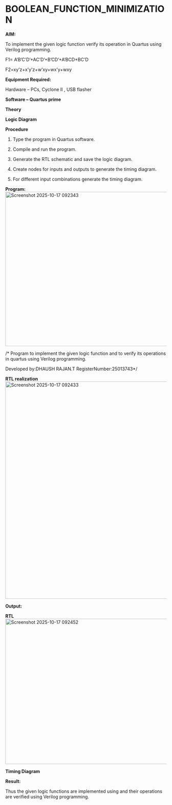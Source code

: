 # BOOLEAN_FUNCTION_MINIMIZATION

**AIM:**

To implement the given logic function verify its operation in Quartus using Verilog programming.

F1= A’B’C’D’+AC’D’+B’CD’+A’BCD+BC’D 

F2=xy’z+x’y’z+w’xy+wx’y+wxy

**Equipment Required:**

Hardware – PCs, Cyclone II , USB flasher

**Software – Quartus prime**

**Theory**

**Logic Diagram**

**Procedure**

1.	Type the program in Quartus software.

2.	Compile and run the program.

3.	Generate the RTL schematic and save the logic diagram.

4.	Create nodes for inputs and outputs to generate the timing diagram.

5.	For different input combinations generate the timing diagram.


**Program:**
<img width="1340" height="480" alt="Screenshot 2025-10-17 092343" src="https://github.com/user-attachments/assets/2703726f-d5ef-4c78-8f64-d7ae49f078df" />

/* Program to implement the given logic function and to verify its operations in quartus using Verilog programming. 

Developed by:DHAUSH RAJAN.T RegisterNumber:25013743*/


**RTL realization**
<br>
<img width="761" height="676" alt="Screenshot 2025-10-17 092433" src="https://github.com/user-attachments/assets/f7d9fdb9-d82d-4168-8632-41a6b411e8a5" />


**Output:**

**RTL**
<img width="1624" height="452" alt="Screenshot 2025-10-17 092452" src="https://github.com/user-attachments/assets/c1382f2b-5c70-4f55-8c4c-3ac2b5059afd" />


**Timing Diagram**




**Result:**

Thus the given logic functions are implemented using and their operations are verified using Verilog programming.

